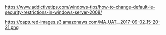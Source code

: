 https://www.addictivetips.com/windows-tips/how-to-change-default-ie-security-restrictions-in-windows-server-2008/


https://captured-images.s3.amazonaws.com/MA_UAT__2017-09-02_15-20-21.png
